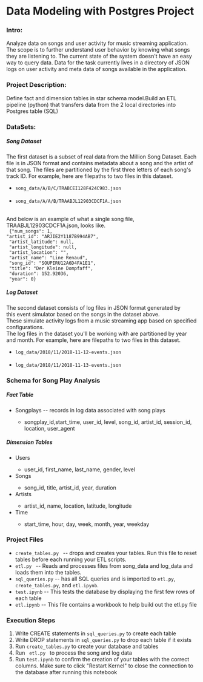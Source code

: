 <h1>Data Modeling with Postgres Project </h1>


<h3>Intro:</h3>
    Analyze data on songs and user activity for music streaming application. The scope is to further understand user behavior by knowing what songs they are listening to. The current state of the system doesn't have an easy way to query data. Data for the task currently lives in a directory of JSON logs on user activity and meta data of songs available in the application.


<h3>Project Description:</h3>
    Define fact and dimension tables in star schema model.Build an ETL pipeline (python) that transfers data from the 2 local directories into Postgres table (SQL)
    
   <h3>DataSets:</h3>
   <h5> Song Dataset </h5>
        The first dataset is a subset of real data from the Million Song Dataset. Each file is in JSON format and contains metadata about a song and the artist of that song. The files are partitioned by the first three letters of each song's track ID. For example, here are filepaths to two files in this dataset.
   <p> <ul><li><code>song_data/A/B/C/TRABCEI128F424C983.json</code></li><br>
    <li><code>song_data/A/A/B/TRAABJL12903CDCF1A.json</code></li><br>
       </ul>
   And below is an example of what a single song file, TRAABJL12903CDCF1A.json, looks like.<br>
           <code> {"num_songs": 1,<br>"artist_id": "ARJIE2Y1187B994AB7",<br> "artist_latitude": null,<br> "artist_longitude": null,<br> "artist_location": "",<br> "artist_name": "Line Renaud",<br> "song_id": "SOUPIRU12A6D4FA1E1",<br> "title": "Der Kleine Dompfaff",<br> "duration": 152.92036,<br> "year": 0} </code></p>
        
   <h5>Log Dataset</h5>
    <p>The second dataset consists of log files in JSON format generated by this event simulator based on the songs in the dataset above.<br>These simulate activity logs from a music streaming app based on specified configurations.<br>
        The log files in the dataset you'll be working with are partitioned by year and month. For example, here are filepaths to two files in this dataset.<br>
    <ul> <li><code>log_data/2018/11/2018-11-12-events.json</code></li><br>
    <li><code>log_data/2018/11/2018-11-13-events.json</code></li></p></ul>
    

   <h3> Schema for Song Play Analysis </h3>
   <h5> Fact Table  </h5>
    <ul>
        <li> Songplays -- records in log data associated with song plays </li>
        <ul>
            <li> songplay_id,start_time, user_id, level, song_id, artist_id, session_id, location, user_agent </li>
        </ul>
    </ul>
    
    
   <h5> Dimension Tables </h5>
   <ul> 
        <li> Users </li>
        <ul> 
            <li> user_id, first_name, last_name, gender, level </li>
        </ul>
        <li> Songs </li>
        <ul> 
            <li> song_id, title, artist_id, year, duration</li>
        </ul>
        <li> Artists </li>
        <ul> 
            <li> artist_id, name, location, latitude, longitude </li>
        </ul>
        <li> Time </li>
        <ul> 
            <li> start_time, hour, day, week, month, year, weekday </li>
        </ul>
    </ul>

   <h3> Project Files</h3>
   <ul>
        <li> <code>create_tables.py </code> -- drops and creates your tables. Run this file to reset tables before each running your ETL scripts.</li>
        <li> <code>etl.py </code> -- Reads and processes files from song_data and log_data and loads them into the tables.</li>
        <li> <code>sql_queries.py</code> -- has all SQL queries and is imported to <code>etl.py</code>, <code>create_tables.py</code>, and <code>etl.ipynb</code>.</li>
        <li> <code>test.ipynb</code> -- This tests the database by displaying the first few rows of each table</li>
        <li> <code>etl.ipynb</code> -- This file contains a workbook to help build out the etl.py file</li>
    </ul>
 
   <h3> Execution Steps </h3>
   <ol>
        <li> Write CREATE statements in <code>sql_queries.py</code> to create each table</li>
        <li> Write DROP statements in <code>sql_queries.py</code> to drop each table if it exists </li>
        <li> Run <code>create_tables.py</code> to create your database and tables</li>
        <li> Run <code> etl.py </code> to process the song and log data </li>
        <li> Run <code>test.ipynb</code> to confirm the creation of your tables with the correct columns. Make sure to click "Restart Kernel" to close the connection to the database after running this notebook</li> 
    </ol>
    


